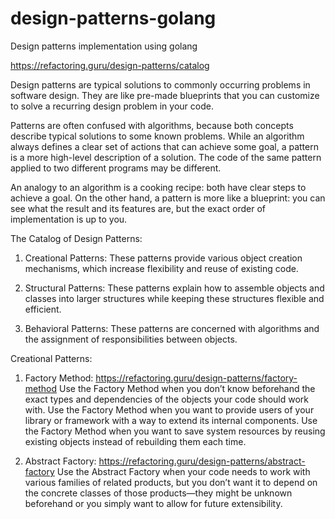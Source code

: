 # design-patterns-golang
Design patterns implementation using golang


https://refactoring.guru/design-patterns/catalog

Design patterns are typical solutions to commonly occurring problems in software design. 
They are like pre-made blueprints that you can customize to solve a recurring design problem in your code.

Patterns are often confused with algorithms, because both concepts describe typical solutions to some known problems. 
While an algorithm always defines a clear set of actions that can achieve some goal, a pattern is a more high-level description of a solution. 
The code of the same pattern applied to two different programs may be different.

An analogy to an algorithm is a cooking recipe: both have clear steps to achieve a goal. 
On the other hand, a pattern is more like a blueprint: you can see what the result and its features are, but the exact order of implementation is up to you.


The Catalog of Design Patterns:


1. Creational Patterns: These patterns provide various object creation mechanisms, which increase flexibility and reuse of existing code.

2. Structural Patterns: These patterns explain how to assemble objects and classes into larger structures while keeping these structures flexible and efficient.

3. Behavioral Patterns: These patterns are concerned with algorithms and the assignment of responsibilities between objects.


Creational Patterns: 

1. Factory Method: https://refactoring.guru/design-patterns/factory-method
   Use the Factory Method when you don’t know beforehand the exact types and dependencies of the objects your code should work with.
   Use the Factory Method when you want to provide users of your library or framework with a way to extend its internal components.
   Use the Factory Method when you want to save system resources by reusing existing objects instead of rebuilding them each time.

2. Abstract Factory: https://refactoring.guru/design-patterns/abstract-factory
    Use the Abstract Factory when your code needs to work with various families of related products, 
    but you don’t want it to depend on the concrete classes of those products—they might 
    be unknown beforehand or you simply want to allow for future extensibility.

